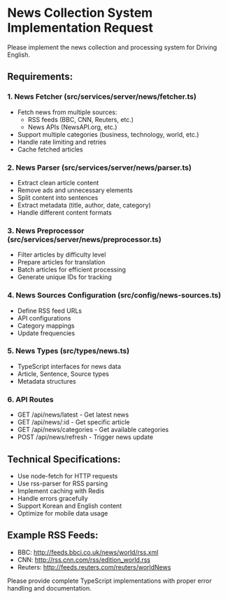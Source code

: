 # News Collection System Implementation Request

Please implement the news collection and processing system for Driving English.

## Requirements:

### 1. News Fetcher (src/services/server/news/fetcher.ts)
- Fetch news from multiple sources:
  - RSS feeds (BBC, CNN, Reuters, etc.)
  - News APIs (NewsAPI.org, etc.)
- Support multiple categories (business, technology, world, etc.)
- Handle rate limiting and retries
- Cache fetched articles

### 2. News Parser (src/services/server/news/parser.ts)
- Extract clean article content
- Remove ads and unnecessary elements
- Split content into sentences
- Extract metadata (title, author, date, category)
- Handle different content formats

### 3. News Preprocessor (src/services/server/news/preprocessor.ts)
- Filter articles by difficulty level
- Prepare articles for translation
- Batch articles for efficient processing
- Generate unique IDs for tracking

### 4. News Sources Configuration (src/config/news-sources.ts)
- Define RSS feed URLs
- API configurations
- Category mappings
- Update frequencies

### 5. News Types (src/types/news.ts)
- TypeScript interfaces for news data
- Article, Sentence, Source types
- Metadata structures

### 6. API Routes
- GET /api/news/latest - Get latest news
- GET /api/news/:id - Get specific article
- GET /api/news/categories - Get available categories
- POST /api/news/refresh - Trigger news update

## Technical Specifications:
- Use node-fetch for HTTP requests
- Use rss-parser for RSS parsing
- Implement caching with Redis
- Handle errors gracefully
- Support Korean and English content
- Optimize for mobile data usage

## Example RSS Feeds:
- BBC: http://feeds.bbci.co.uk/news/world/rss.xml
- CNN: http://rss.cnn.com/rss/edition_world.rss
- Reuters: http://feeds.reuters.com/reuters/worldNews

Please provide complete TypeScript implementations with proper error handling and documentation.